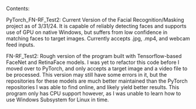Contents:

PyTorch_FN-RF_Test2: Current Version of the Facial Recognition/Masking project as of 3/31/24. 
It is capable of reliably detecting faces and supports use of GPU on 
native Windows, but suffers from low confidence in matching faces to 
target images. Currently accepts .jpg, .mp4, and webcam feed inputs.

FN-RF_Test2: Rough version of the program built with Tensorflow-based FaceNet and RetinaFace models. 
I was yet to refactor this code before I moved over to PyTorch, and only accepts a target image and
a video file to be processed. This version may still have some errors in it, but the repositories 
for these models are much better maintained than the PyTorch repositories I was able to find online, 
and likely yield better results. This program only has CPU support however, as I was unable to learn 
how to use Windows Subsystem for Linux in time.
